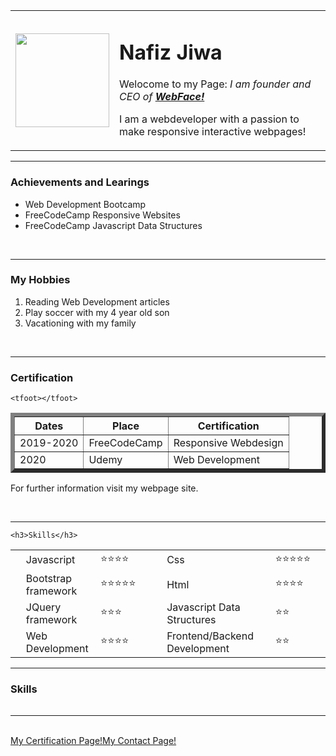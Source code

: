 <!DOCTYPE html>
<html lang="en" dir="ltr">

<head>
  <meta charset="utf-8">
  <title>Nafiz'z Personal Site</title>
</head>

<body>
<!-- Start of table that represent first section with picture on left side and BIo on right side of table  (1 row 2 columns)    -->
<table cellspacing ="30">
  <tr>
    <td><img src="circle-cropped.png" width="150px" height="150px"alt=""></td>
    <td>  <h1>Nafiz Jiwa</h1>
      <p>Welocome to my Page: <em>I am founder and CEO of <strong><a href="https://codepen.io/nafizjiwa">WebFace!</a></strong></em></p>
      <p>I am a webdeveloper with a passion to make responsive interactive webpages!</p></td>
  </tr>
</table>
<!-- End of table that represent first section with picture on left side and BIo on right side of table  (1 row 2 columns)    -->

<hr size = '3' noshade>
<!-- ACHIEVEMENTS SECTION-->
<h3>Achievements and Learings</h3>
<ul>
  <li>Web Development Bootcamp</li>
  <li>FreeCodeCamp Responsive Websites</li>
  <li>FreeCodeCamp Javascript Data Structures</li>
</ul>
<br>
<hr size = '4'>
<!-- HOBBIES SECTION-->
<h3>My Hobbies</h3>
<ol>
  <li>Reading Web Development articles</li>
  <li>Play soccer with my 4 year old son</li>
  <li>Vacationing with my family</li>
</ol>
<br>
<hr size = '4'>
<!-- CERTIFICATION SECTION-->
<h3>Certification</h3>
  <table border="6" align="center">
    <thead>
      <tr>
        <th>Dates</th>
        <th>Place</th>
        <th>Certification</th>
      </tr>
    </thead>
    <tbody>
      <tr>
        <td>2019-2020</td>
        <td>FreeCodeCamp</td>
        <td>Responsive Webdesign</td>
      </tr>
      <tr>
        <td>2020</td>
        <td>Udemy</td>
        <td>Web Development</td>
      </tr>
    </tbody>

    <tfoot></tfoot>
  </table>
  <p>  For further information visit my webpage site.</p>
  <br>
<hr size = '4'>
<!--                        Start of skills table              -->
<!-- SKILLS SECTION-->
<table>
  <tr>

    <h3>Skills</h3>
  </tr>
  <tr>
    <td style = 'width: 50px'></td>
    <td style = 'width: 300px'>Javascript</td>
    <td>⭐⭐⭐⭐</td>
    <td style = 'width: 100px'></td>
    <td></td>
    <td style = 'width: 300px'>Css</td>
    <td></td>
    <td>⭐⭐⭐⭐⭐</td>
    <td></td>
  </tr>
  <tr>
    <td style = 'width: 50px'></td>
    <td style = 'width: 300px'>Bootstrap framework</td>
    <td>⭐⭐⭐⭐⭐</td>
    <td style = 'width: 100px'></td>
    <td></td>
    <td style = 'width: 300px'>Html</td>
    <td></td>
    <td>⭐⭐⭐⭐</td>
    <td></td>
  </tr>
  <tr>
    <td style = 'width: 50px'></td>
    <td style = 'width: 300px'>JQuery framework</td>
    <td>⭐⭐⭐</td>
    <td style = 'width: 100px'></td>
    <td></td>
    <td style = 'width: 300px'>Javascript Data Structures</td>
    <td></td>
    <td>⭐⭐</td>
    <td></td>
  </tr>
  <tr>
    <td style = 'width: 50px'></td>
    <td style = 'width: 300px'>Web Development</td>
    <td>⭐⭐⭐⭐</td>
    <td style = 'width: 100px'></td>
    <td></td>
    <td style = 'width: 300px'>Frontend/Backend Development</td>
    <td></td>
    <td>⭐⭐</td>
    <td></td>
  </tr>
</table>
<!--                   End of skills table             -->
<hr size = '4'>
<h3>Skills</h3>
<table>

</table>
<hr size = '4' noshade>
<br>
 <a href="my certification page.html">My Certification Page!</a><a href="my contact page.html">My Contact Page!</a>
 <br>
 <br>
</body>

</html>
